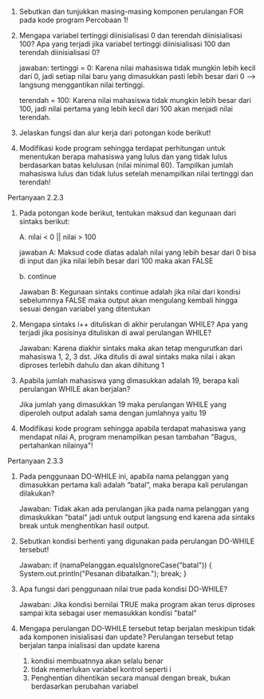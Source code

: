 1. Sebutkan dan tunjukkan masing-masing komponen perulangan FOR pada kode program Percobaan 1!


2. Mengapa variabel tertinggi diinisialisasi 0 dan terendah diinisialisasi 100? Apa yang terjadi jika variabel tertinggi diinisialisasi 100 dan terendah diinisialisasi 0?

    jawaban: tertinggi = 0: Karena nilai mahasiswa tidak mungkin lebih kecil dari 0, jadi setiap nilai baru yang dimasukkan pasti lebih besar dari 0 —> langsung menggantikan nilai tertinggi.

    terendah = 100: Karena nilai mahasiswa tidak mungkin lebih besar dari 100, jadi nilai pertama yang lebih kecil dari 100 akan menjadi nilai terendah.


3. Jelaskan fungsi dan alur kerja dari potongan kode berikut!


4. Modifikasi kode program sehingga terdapat perhitungan untuk menentukan berapa mahasiswa yang lulus dan yang tidak lulus berdasarkan batas kelulusan (nilai minimal 60). Tampilkan jumlah mahasiswa lulus dan tidak lulus setelah menampilkan nilai tertinggi dan terendah!


Pertanyaan 2.2.3

1. Pada potongan kode berikut, tentukan maksud dan kegunaan dari sintaks berikut:

    A. nilai < 0 || nilai > 100

    jawaban A: Maksud code diatas adalah nilai yang lebih besar dari 0 bisa di input dan jika nilai lebih besar dari 100 maka akan FALSE

    b. continue

    Jawaban B: Kegunaan sintaks continue adalah jika nilai dari kondisi sebelumnnya FALSE maka output akan mengulang kembali hingga sesuai dengan variabel yang ditentukan


2. Mengapa sintaks i++ dituliskan di akhir perulangan WHILE? Apa yang terjadi jika posisinya dituliskan di awal perulangan WHILE?

    Jawaban: Karena diakhir sintaks maka akan tetap mengurutkan dari mahasiswa 1, 2, 3 dst.
    Jika ditulis di awal sintaks maka nilai i akan diproses terlebih dahulu dan akan dihitung 1


3. Apabila jumlah mahasiswa yang dimasukkan adalah 19, berapa kali perulangan WHILE akan berjalan?

    Jika jumlah yang dimasukkan 19 maka perulangan WHILE yang diperoleh output adalah sama dengan jumlahnya yaitu 19


4. Modifikasi kode program sehingga apabila terdapat mahasiswa yang mendapat nilai A, program menampilkan pesan tambahan "Bagus, pertahankan nilainya"!


Pertanyaan 2.3.3

1. Pada penggunaan DO-WHILE ini, apabila nama pelanggan yang dimasukkan pertama kali adalah “batal”, maka berapa kali perulangan dilakukan? 

    Jawaban: Tidak akan ada perulangan jika pada nama pelanggan yang dimaskukkan "batal" jadi untuk output langsung end karena ada sintaks break untuk menghentikan hasil output.


2. Sebutkan kondisi berhenti yang digunakan pada perulangan DO-WHILE tersebut!

    Jawaban: if (namaPelanggan.equalsIgnoreCase("batal")) {
                System.out.println("Pesanan dibatalkan.");
                break;
            }


3. Apa fungsi dari penggunaan nilai true pada kondisi DO-WHILE?

    Jawaban: Jika kondisi bernilai TRUE maka program akan terus diproses sampai kita sebagai user memasukkan kondisi "batal"

4. Mengapa perulangan DO-WHILE tersebut tetap berjalan meskipun tidak ada komponen inisialisasi dan update?
    Perulangan tersebut tetap berjalan tanpa inialisasi dan update karena
    1. kondisi membuatnnya akan selalu benar 
    2. tidak memerlukan variabel kontrol seperti i
    3. Penghentian dihentikan secara manual dengan break, bukan berdasarkan perubahan variabel
